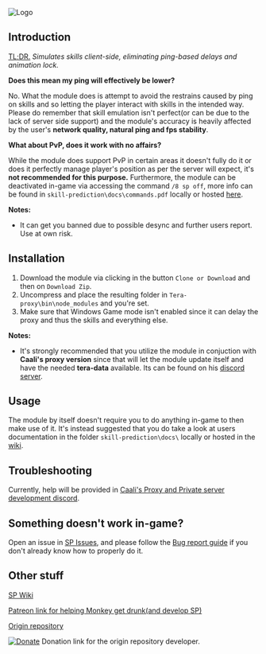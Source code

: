 ![Logo](https://raw.githubusercontent.com/SaltyMonkey/skill-prediction/master/res/spLogo.png)

## Introduction

 [TL;DR.](https://www.youtube.com/watch?v=PX7zPlQjAr8) *Simulates skills client-side, eliminating ping-based delays and animation lock.*

**Does this mean my ping will effectively be lower?** 

No. What the module does is attempt to avoid the restrains caused by ping on skills and so letting the player interact with skills in the intended way. Please do remember that skill emulation isn't perfect(or can be due to the lack of server side support) and the module's accuracy is heavily affected by the user's **network quality, natural ping and fps stability**.

**What about PvP, does it work with no affairs?** 

While the module does support PvP in certain areas it doesn't fully do it or does it perfectly manage player's position as per the server will expect, it's **not recommended for this purpose.** Furthermore, the module can be deactivated in-game via accessing the command `/8 sp off`, more info can be found in `skill-prediction\docs\commands.pdf` locally or hosted [here](https://github.com/SaltyMonkey/skill-prediction/wiki/Commands).

**Notes:**

* It can get you banned due to possible desync and further users report. Use at own risk.

## Installation

1. Download the module via clicking in the button `Clone or Download` and then on `Download Zip`.
2. Uncompress and place the resulting folder in `Tera-proxy\bin\node_modules` and you're set.
3. Make sure that Windows Game mode isn't enabled since it can delay the proxy and thus the skills and everything else.

**Notes:**

* It's strongly recommended that you utilize the module in conjuction with **Caali's proxy version** since that will let the module update itself and have the needed **tera-data** available. Its can be found on his [discord server](https://discord.gg/maqBmJV).

## Usage

The module by itself doesn't require you to do anything in-game to then make use of it. It's instead suggested that you do take a look at users documentation in the folder `skill-prediction\docs\` locally or hosted in the [wiki](https://github.com/SaltyMonkey/skill-prediction/wiki#usage).

## Troubleshooting

Currently, help will be provided in [Caali's Proxy and Private server development discord](https://discord.gg/maqBmJV).

## Something doesn't work in-game?

Open an issue in [SP Issues](https://github.com/SaltyMonkey/skill-prediction/issues), and please follow the [Bug report guide](https://github.com/SaltyMonkey/skill-prediction/wiki/How-to-report-a-bug-correctly) if you don't already know how to properly do it.

## Other stuff

[SP Wiki](https://github.com/SaltyMonkey/skill-prediction/wiki)

[Patreon link for helping Monkey get drunk(and develop SP)](https://www.patreon.com/SaltyMonkey)

[Origin repository](https://github.com/pinkipi/skill-prediction)

[![Donate](https://img.shields.io/badge/Donate-PayPal-ff69b4.svg)](https://www.paypal.com/cgi-bin/webscr?cmd=_donations&business=5MTKARBK2CNG8&lc=US&item_name=Pinkie%27s%20TERA%20Mods&currency_code=USD) 
Donation link for the origin repository developer.
